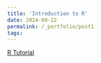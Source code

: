 ```yaml
---
title: 'Introduction to R'
date: 2024-09-22
permalink: /_portfolio/post1
tags:
---
```

[R Tutorial](https://github.com/donaldgrasse/donaldgrasse.github.io/blob/master/files/RTutorial.html)
